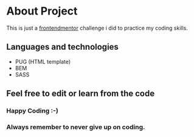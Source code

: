 # About Project
This is just a [frontendmentor](https://www.frontendmentor.io/challenges/stats-preview-card-component-8JqbgoU62) challenge i did to practice my coding skills.

## Languages and technologies
- PUG (HTML template)
- BEM
- SASS 

## Feel free to edit or learn from the code

### Happy Coding :-)
### Always remember to never give up on coding.